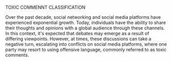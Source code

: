 TOXIC COMMENNT CLASSIFICATION

Over the past decade, social networking and social media platforms have experienced exponential growth. Today, individuals have the ability to share their thoughts and opinions with a global audience through these channels. In this context, it's expected that debates may emerge as a result of differing viewpoints. However, at times, these discussions can take a negative turn, escalating into conflicts on social media platforms, where one party may resort to using offensive language, commonly referred to as toxic comments.


